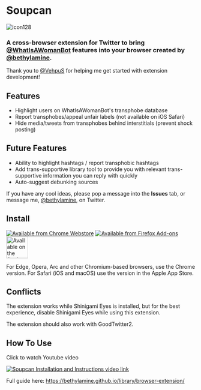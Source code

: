 # Soupcan

![icon128](https://user-images.githubusercontent.com/130214958/235278689-2c66607f-2665-48da-b668-915c23296418.png)

### A cross-browser extension for Twitter to bring [@WhatIsAWomanBot](https://twitter.com/WhatIsAWomanBot) features into your browser created by [@bethylamine](https://twitter.com/bethylamine).

Thank you to [@VehpuS](https://twitter.com/VehpuS) for helping me get started with extension development!

## Features

* Highlight users on WhatIsAWomanBot's transphobe database
* Report transphobes/appeal unfair labels (not available on iOS Safari)
* Hide media/tweets from transphobes behind interstitials (prevent shock posting)

## Future Features

* Ability to highlight hashtags / report transphobic hashtags
* Add trans-supportive library tool to provide you with relevant trans-supportive information you can reply with quickly
* Auto-suggest debunking sources

If you have any cool ideas, please pop a message into the **Issues** tab, or message me, [@bethylamine](https://twitter.com/bethylamine), on Twitter.

## Install

[![Available from Chrome Webstore](chrome.png)](https://chrome.google.com/webstore/detail/soupcan/hcneafegcikghlbibfmlgadahjfckonj)
[![Available from Firefox Add-ons](firefox.png)](https://addons.mozilla.org/en-US/firefox/addon/soupcan/)
[<img src="safari.svg" height="58" alt="Available on the Apple App Store for Safari"/>](https://apps.apple.com/au/app/soupcan/id6450102617)

For Edge, Opera, Arc and other Chromium-based browsers, use the Chrome version. For Safari (iOS and macOS) use the version in the Apple App Store.

## Conflicts

The extension works while Shinigami Eyes is installed, but for the best experience, disable Shinigami Eyes while using this extension.

The extension should also work with GoodTwitter2.

## How To Use

Click to watch Youtube video

[![Soupcan Installation and Instructions video link](https://img.youtube.com/vi/jIz15cWBDpQ/0.jpg)](https://www.youtube.com/watch?v=jIz15cWBDpQ)

Full guide here: https://bethylamine.github.io/library/browser-extension/
